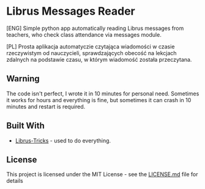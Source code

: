 # Librus Messages Reader

[ENG] Simple python app automatically reading Librus messages from teachers, who check class attendance via messages module.

[PL] Prosta aplikacja automatyczie czytająca wiadomości w czasie rzeczywistym od nauczycieli, sprawdzających obecość na lekcjach zdalnych na podstawie czasu, w którym wiadomość została przeczytana.

## Warning
The code isn't perfect, I wrote it in 10 minutes for personal need. Sometimes it works for hours and everything is fine, but sometimes it can crash in 10 minutes and restart is required.

## Built With
* [Librus-Tricks](https://github.com/kpostekk/Librus-Tricks) - used to do everything.

## License

This project is licensed under the MIT License - see the [LICENSE.md](LICENSE.md) file for details
